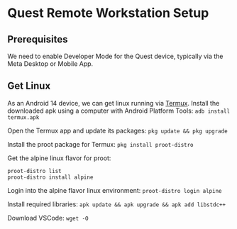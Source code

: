 # Quest Remote Workstation Setup

## Prerequisites
We need to enable Developer Mode for the Quest device, typically via the Meta Desktop or Mobile App.

## Get Linux
As an Android 14 device, we can get linux running via [Termux](https://f-droid.org/en/packages/com.termux/). Install the downloaded apk using a computer with Android Platform Tools:
```adb install termux.apk```

Open the Termux app and update its packages:
```pkg update && pkg upgrade```

Install the proot package for Termux:
```pkg install proot-distro```

Get the alpine linux flavor for proot:
```
proot-distro list
proot-distro install alpine
```

Login into the alpine flavor linux environment:
```proot-distro login alpine```

Install required libraries:
```apk update && apk upgrade && apk add libstdc++```

Download VSCode:
```wget -O ```